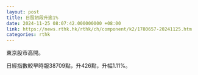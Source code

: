 ```yaml
---
layout: post
title: 日股初段升逾1%
date: 2024-11-25 08:07:42.000000000 +08:00
link: https://news.rthk.hk/rthk/ch/component/k2/1780657-20241125.htm
categories: rthk
---
```


東京股市高開。

日經指數較早時報38709點，升426點，升幅1.11%。
